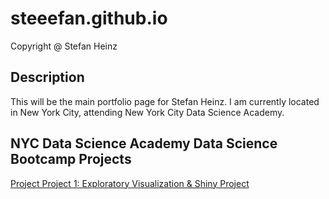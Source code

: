 # steeefan.github.io
Copyright @ Stefan Heinz

## Description
This will be the main portfolio page for Stefan Heinz. I am currently located in New York City, attending New York City Data Science Academy.

## NYC Data Science Academy Data Science Bootcamp Projects
<a href="https://github.com/Steeefan/nycdsa-proj-01">Project Project 1: Exploratory Visualization & Shiny Project</a>
